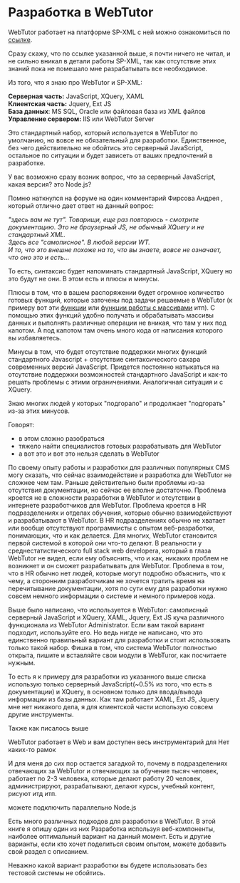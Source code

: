# Разработка в WebTutor

WebTutor работает на платформе SP-XML с ней можно ознакомиться по [ссылке](http://docs.datex.ru/article.htm?id=5620276905286592644).

Сразу скажу, что по ссылке указанной выше, я почти ничего не читал, и не сильно вникал в детали работы SP-XML, так как отсутствие этих знаний пока не помешало мне разрабатывать все необходимое.

Из того, что я знаю про WebTutor и SP-XML:

**Серверная часть:** JavaScript, XQuery, XAML  
**Клиентская часть:** Jquery, Ext JS  
**База данных**: MS SQL, Oracle или файловая база из XML файлов  
**Управление сервером:** IIS или WebTutor Server

Это стандартный набор, который используется в WebTutor по умолчанию, но вовсе не обязательный для разработки. Единственное, без чего действительно не обойтись это серверный JavaScript, остальное по ситуации и будет зависеть от ваших предпочтений в разработке.

У вас возможно сразу возник вопрос, что за серверный JavaScript, какая версия? это Node.js?

Помню наткнулся на форуме на один комментарий Фирсова Андрея , который отлично дает ответ на данный вопрос:

_"здесь вам не тут". Товарищи, еще раз повторюсь - смотрите документацию. Это не браузерный JS, не обычный XQuery и не стандартный XML.  
Здесь все "самописное". В любой версии WT.  
И то, что это внешне похоже на то, что вы знаете, вовсе не означает, что оно это и есть..._

То есть, синтаксис будет напоминать стандартный JavaScript, XQuery но это будут не они. В этом есть и плюсы и минусы.

Плюсы в том, что в вашем распоряжении будет огромное количество готовых функций, которые заточены под задачи решаемые в WebTutor \(к примеру вот эти [функции](http://news.websoft.ru/view_doc.html?mode=doc_type&custom_web_template_id=6180275463021353212&doc_id=6181289497353023487) или [функции работы с массивами](http://docs.datex.ru/article.htm?id=5620203358492510991) итп\). С помощью этих функций удобно получать и обрабатывать массивы данных и выполнять различные операции не вникая, что там у них под капотом. А под капотом там очень много кода от написания которого вы избавляетесь.

Минусы в том, что будет отсутствие поддержки многих функций стандартного Javascript + отсутствие синтаксического сахара современных версий JavaScript. Придется постоянно натыкаться на отсутствие поддержки возможностей стандартного JavaScript и как-то решать проблемы с этими ограничениями. Аналогичная ситуация и с XQuery.

Знаю многих людей у которых "подгорало" и продолжает "подгорать" из-за этих минусов.

Говорят:

* в этом сложно разобраться
* тяжело найти специалистов готовых разрабатывать для WebTutor
* а вот это и вот это нельзя сделать в WebTutor

По своему опыту работы и разработки для различных популярных CMS могу сказать, что сейчас взаимодействие и разработка для WebTutor не сложнее чем там. Раньше действительно были проблемы из-за отсутствия документации, но сейчас ее вполне достаточно. Проблема кроется не в сложности разработки в WebTutor и отсутствии в интернете разработчиков для WebTutor. Проблема кроется в HR подразделениях и отделах обучения, которые обычно взаимодействуют и разрабатывают в WebTutor. В HR подразделениях обычно не хватает или вообще отсутствуют программисты с опытом веб-разработки, понимающих, что и как  делается. Для многих, WebTutor становится первой системой в которой они что-то делают. В реальности у среднестатистического full stack web developera, который в глаза WebTutor не видел, если ему объяснить, что и как, никаких проблем не возникнет и он сможет разрабатывать для WebTutor. Проблема в том, что в HR обычно нет людей, которые могут подробно объяснить, что к чему, а сторонним разработчикам не хочется тратить время на перечитывание документации, хотя по сути ему для разработки нужно совсем немного информации о системе и немного примеров кода.

Выше было написано, что используется в WebTutor: самописный серверный JavaScript и XQuery, XAML, Jquery, Ext JS куча различного функционала из WebTutor Administrator. Если вам такой вариант подходит, используйте его. Но ведь нигде не написано, что это единственно правильный вариант для разработки и стоит использовать только такой набор. Фишка в том, что система WebTutor полностью открыта, пишите и вставляйте свои модули в WebTuror, как посчитаете нужным.

То есть я к примеру для разработки из указанного выше списка использую только серверный JavaScript\(~0.5% из того, что есть в документации\) и XQuery, в основном только для ввода/вывода информации из базы данных. Как там работает XAML, Ext JS, Jquery мне нет никакого дела, я для клиентской части использую совсем другие инструменты.

Также как писалось выше 

WebTutor работает в Web и вам доступен весь инструментарий для Нет каких-то рамок

И для меня до сих пор остается загадкой то,  почему в подразделениях отвечающих за WebTutor и отвечающих за обучение тысяч человек, работает по 2-3 человека, которые делают работу 20 человек, администрируют, разрабатывают, делают курсы, учебный контент, рисуют итд итп.

можете подключить параллельно Node.js

Есть много различных подходов для разработки в WebTutor. В этой книге я опишу один из них Разработка используя веб-компоненты, наиболее оптимальный вариант на данный момент. Есть и другие варианты, если кто хочет поделиться своим опытом, можете добавить свой раздел с описанием.

Неважно какой вариант разработки вы будете использовать без тестовой системы не обойтись.

